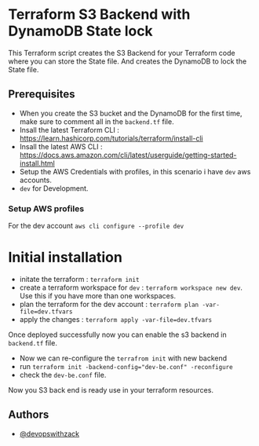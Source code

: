 
# Terraform S3 Backend with DynamoDB State lock

This Terraform script creates the S3 Backend for your Terraform code where you can store the State file.
And creates the DynamoDB to lock the State file.

## Prerequisites

* When you create the S3 bucket and the DynamoDB for the first time, make sure to comment all in the ``backend.tf`` file.
* Insall the latest Terraform CLI : https://learn.hashicorp.com/tutorials/terraform/install-cli
* Insall the latest AWS CLI : https://docs.aws.amazon.com/cli/latest/userguide/getting-started-install.html
* Setup the AWS Credentials with profiles, in this scenario i have `dev` aws accounts.
* ``dev`` for Development.

### Setup AWS profiles
For the dev account
``aws cli configure --profile dev
``
# Initial installation
* initate the terraform : ``terraform init``
* create a terraform workspace for ``dev`` : ``terraform workspace new dev``. Use this if you have more than one workspaces.
* plan the terraform for the dev account : ``terraform plan -var-file=dev.tfvars``
* apply the changes : ``terraform apply -var-file=dev.tfvars``

Once deployed successfully now you can enable the s3 backend in ``backend.tf`` file.

* Now we can re-configure the ``terrafrom init`` with new backend
* run ``terraform init -backend-config="dev-be.conf" -reconfigure``
* check the ``dev-be.conf`` file.

Now you S3 back end is ready use in your terraform resources.

## Authors

- [@devopswithzack](https://www.github.com/devopswithzack)

